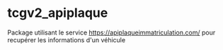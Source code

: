 # tcgv2_apiplaque
Package utilisant le service https://apiplaqueimmatriculation.com/ pour recupérer les informations d'un véhicule
